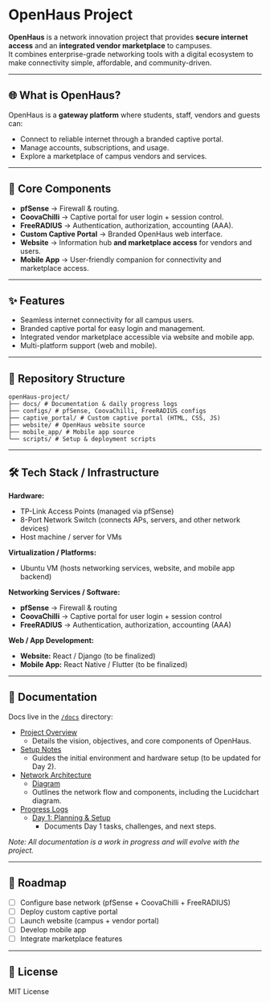 # OpenHaus Project

**OpenHaus** is a network innovation project that provides **secure internet access** and an **integrated vendor marketplace** to campuses.  
It combines enterprise-grade networking tools with a digital ecosystem to make connectivity simple, affordable, and community-driven.  

---

## 🌐 What is OpenHaus?
OpenHaus is a **gateway platform** where students, staff, vendors and guests can:  
- Connect to reliable internet through a branded captive portal.  
- Manage accounts, subscriptions, and usage.  
- Explore a marketplace of campus vendors and services.  

---

## 🚀 Core Components
- **pfSense** → Firewall & routing.  
- **CoovaChilli** → Captive portal for user login + session control.  
- **FreeRADIUS** → Authentication, authorization, accounting (AAA).  
- **Custom Captive Portal** → Branded OpenHaus web interface.  
- **Website** → Information hub **and marketplace access** for vendors and users. 
- **Mobile App** → User-friendly companion for connectivity and marketplace access.  

---

## ✨ Features
- Seamless internet connectivity for all campus users.  
- Branded captive portal for easy login and management.  
- Integrated vendor marketplace accessible via website and mobile app.  
- Multi-platform support (web and mobile).

--- 

## 📂 Repository Structure
```
openHaus-project/
├── docs/ # Documentation & daily progress logs
├── configs/ # pfSense, CoovaChilli, FreeRADIUS configs
├── captive_portal/ # Custom captive portal (HTML, CSS, JS)
├── website/ # OpenHaus website source
├── mobile_app/ # Mobile app source
└── scripts/ # Setup & deployment scripts
```
---

## 🛠️ Tech Stack / Infrastructure
**Hardware:**  
- TP-Link Access Points (managed via pfSense)  
- 8-Port Network Switch (connects APs, servers, and other network devices)  
- Host machine / server for VMs  

**Virtualization / Platforms:**  
- Ubuntu VM (hosts networking services, website, and mobile app backend)  

**Networking Services / Software:**  
- **pfSense** → Firewall & routing  
- **CoovaChilli** → Captive portal for user login + session control  
- **FreeRADIUS** → Authentication, authorization, accounting (AAA)  

**Web / App Development:**  
- **Website:** React / Django (to be finalized)  
- **Mobile App:** React Native / Flutter (to be finalized) 

---

## 📖 Documentation
Docs live in the [`/docs`](docs/) directory:

- [Project Overview](docs/project_overview.md)  
  - Details the vision, objectives, and core components of OpenHaus.
- [Setup Notes](docs/setup_notes.md)  
  - Guides the initial environment and hardware setup (to be updated for Day 2).
- [Network Architecture](docs/network_architecture.md)  
  - [Diagram](/docs/images/network_architecture.png)  
  - Outlines the network flow and components, including the Lucidchart diagram.
- [Progress Logs](docs/progress_logs/)  
  - [Day 1: Planning & Setup](docs/progress_logs/day1_planning.md)  
    - Documents Day 1 tasks, challenges, and next steps.

*Note: All documentation is a work in progress and will evolve with the project.*

---

## 🧭 Roadmap
- [ ] Configure base network (pfSense + CoovaChilli + FreeRADIUS)  
- [ ] Deploy custom captive portal  
- [ ] Launch website (campus + vendor portal)  
- [ ] Develop mobile app  
- [ ] Integrate marketplace features  

---

## 📜 License
MIT License
